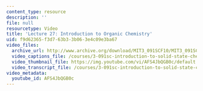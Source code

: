 ```yaml
---
content_type: resource
description: ''
file: null
resourcetype: Video
title: 'Lecture 27: Introduction to Organic Chemistry'
uid: f9d62365-f3d7-63b3-3b06-3e4c09e3ba67
video_files:
  archive_url: http://www.archive.org/download/MIT3_091SCF10/MIT3_091SCF10lec27_300k.mp4
  video_captions_file: /courses/3-091sc-introduction-to-solid-state-chemistry-fall-2010/f903b79957ac57d795d51d403a51eb5c_AFS4JbQGB0c.vtt
  video_thumbnail_file: https://img.youtube.com/vi/AFS4JbQGB0c/default.jpg
  video_transcript_file: /courses/3-091sc-introduction-to-solid-state-chemistry-fall-2010/a2341e88c97dcd92b5e0461eb3c85786_AFS4JbQGB0c.pdf
video_metadata:
  youtube_id: AFS4JbQGB0c
---
```

